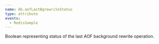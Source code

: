 ```yaml
---
name: db.aofLastBgrewriteStatus
type: attribute
events:
  - RedisSample
---
```


Boolean representing status of the last AOF background rewrite operation.